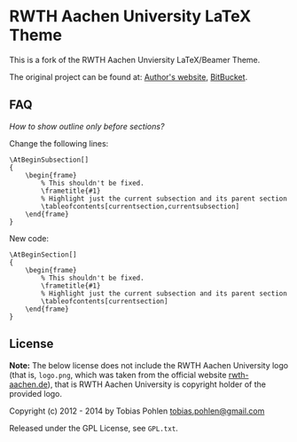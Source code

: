 # RWTH Aachen University LaTeX Theme

This is a fork of the RWTH Aachen Unviersity LaTeX/Beamer Theme.

The original project can be found at: [Author's website](http://geekstack.net/index.php?page=rwth_latex_theme), [BitBucket](https://bitbucket.org/geekStack/rwth-aachen-latex-theme/src/default/).

## FAQ

*How to show outline only before sections?*

Change the following lines:

	\AtBeginSubsection[]
    {
        \begin{frame}
            % This shouldn't be fixed. 
            \frametitle{#1}
            % Highlight just the current subsection and its parent section
            \tableofcontents[currentsection,currentsubsection]
        \end{frame}
    }

New code:
	
	\AtBeginSection[]
    {
        \begin{frame}
            % This shouldn't be fixed. 
            \frametitle{#1}
            % Highlight just the current subsection and its parent section
            \tableofcontents[currentsection]
        \end{frame}
    }

## License

**Note:** The below license does not include the RWTH Aachen University logo (that is, `logo.png`, which was taken from the official website [rwth-aachen.de](http://www.rwth-aachen.de/)), that is RWTH Aachen University is copyright holder of the provided logo.

Copyright (c) 2012 - 2014 by Tobias Pohlen <tobias.pohlen@gmail.com>

Released under the GPL License, see `GPL.txt`.

